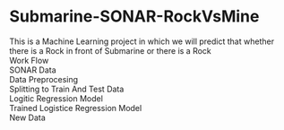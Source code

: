 # Submarine-SONAR-RockVsMine
This is a Machine Learning project in which we will predict that whether there is a Rock in front of Submarine or there is a Rock
<br>
Work Flow
<br>
SONAR Data
<br>
Data Preprocesing
<br>
Splitting to Train And Test Data
<br>
Logitic Regression Model
<br>
Trained Logistice Regression Model
<br>
New Data
<br>
